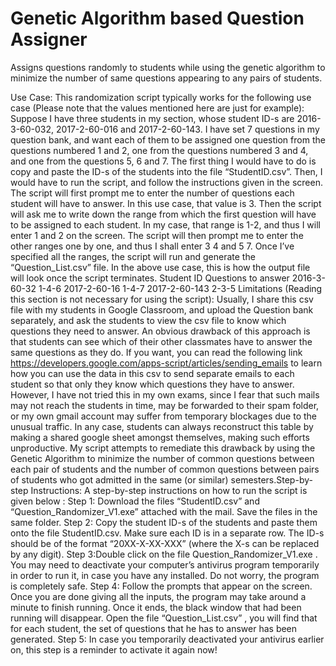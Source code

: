 # Genetic Algorithm based Question Assigner
 Assigns questions randomly to students while using the genetic algorithm to minimize the number of same questions appearing to any pairs of students.

Use Case:
This randomization script typically works for the following use case (Please note that the values
mentioned here are just for example):
Suppose I have three students in my section, whose student ID-s are 2016-3-60-032,
2017-2-60-016 and 2017-2-60-143. I have set 7 questions in my question bank, and want each
of them to be assigned one question from the questions numbered 1 and 2, one from the
questions numbered 3 and 4, and one from the questions 5, 6 and 7. The first thing I would
have to do is copy and paste the ID-s of the students into the file “StudentID.csv”. Then, I would
have to run the script, and follow the instructions given in the screen. The script will first prompt
me to enter the number of questions each student will have to answer. In this use case, that
value is 3. Then the script will ask me to write down the range from which the first question will
have to be assigned to each student. In my case, that range is 1-2, and thus I will enter 1 and 2
on the screen. The script will then prompt me to enter the other ranges one by one, and thus I
shall enter 3 4 and 5 7. Once I’ve specified all the ranges, the script will run and generate the
“Question_List.csv” file. In the above use case, this is how the output file will look once the script
terminates.
Student ID Questions to answer
2016-3-60-32 1-4-6
2017-2-60-16 1-4-7
2017-2-60-143 2-3-5
Limitations (Reading this section is not necessary for using the script):
Usually, I share this csv file with my students in Google Classroom, and upload the Question
bank separately, and ask the students to view the csv file to know which questions they need to
answer. An obvious drawback of this approach is that students can see which of their other
classmates have to answer the same questions as they do. If you want, you can read the
following link ​https://developers.google.com/apps-script/articles/sending_emails to learn how
you can use the data in this csv to send separate emails to each student so that only they know
which questions they have to answer. However, I have not tried this in my own exams, since I
fear that such mails may not reach the students in time, may be forwarded to their spam folder,
or my own gmail account may suffer from temporary blockages due to the unusual traffic. In any
case, students can always reconstruct this table by making a shared google sheet amongst
themselves, making such efforts unproductive. My script attempts to remediate this drawback by
using the Genetic Algorithm to minimize the number of common questions between each pair of
students and the number of common questions between pairs of students who got admitted in
the same (or similar) semesters.Step-by-step Instructions:
A step-by-step instructions on how to run the script is given below :
Step 1:​ Download the files “StudentID.csv” and “Question_Randomizer_V1.exe” attached with
the mail. Save the files in the same folder.
Step 2:​ Copy the student ID-s of the students and paste them onto the file StudentID.csv. Make
sure each ID is in a separate row. The ID-s should be of the format “20XX-X-XX-XXX” (where
the X-s can be replaced by any digit).
Step 3:​ Double click on the file Question_Randomizer_V1.exe . You may need to deactivate
your computer’s antivirus program temporarily in order to run it, in case you have any installed.
Do not worry, the program is completely safe.
Step 4:​ Follow the prompts that appear on the screen. Once you are done giving all the inputs,
the program may take around a minute to finish running. Once it ends, the black window that
had been running will disappear. Open the file “Question_List.csv” , you will find that for each
student, the set of questions that he has to answer has been generated.
Step 5: ​In case you temporarily deactivated your antivirus earlier on, this step is a reminder to
activate it again now!